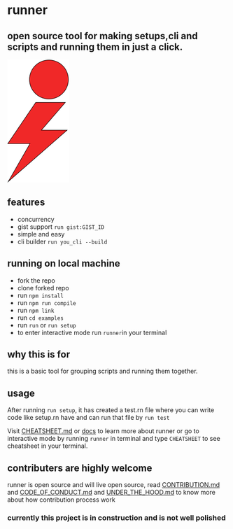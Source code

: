 # runner

## open source tool for making setups,cli and scripts and running them in just a click.

![alt text](https://github.com/tanay-pingalkar/runner/blob/beta/Frame%201.png)

## features

- concurrency
- gist support `run gist:GIST_ID`
- simple and easy
- cli builder `run you_cli --build`

## running on local machine

- fork the repo
- clone forked repo
- run `npm install`
- run `npm run compile`
- run `npm link`
- run `cd examples`
- run `run` or `run setup`
- to enter interactive mode run `runner`in your terminal

## why this is for

this is a basic tool for grouping scripts and running them together.

## usage

After running `run setup`, it has created a test.rn file where you can write code like setup.rn have and can run that file by `run test`

Visit [CHEATSHEET.md](https://github.com/tanay-pingalkar/runner/blob/beta/docs/CHEATSHEET.md) or [docs](https://github.com/tanay-pingalkar/runner/blob/Docs/docs/) to learn more about runner or go to interactive mode by running `runner` in terminal and type `CHEATSHEET` to see cheatsheet in your terminal.

## contributers are highly welcome

runner is open source and will live open source,
read [CONTRIBUTION.md](https://github.com/tanay-pingalkar/runner/blob/Docs/CONTRIBUTION.md) and [CODE_OF_CONDUCT.md](https://github.com/tanay-pingalkar/runner/blob/beta/CODE_OF_CONDUCT.md) and [UNDER_THE_HOOD.md](https://github.com/tanay-pingalkar/runner/blob/Docs/docs/UNDER_THE_HOOD.md) to know more about how contribution process work

### currently this project is in construction and is not well polished
